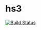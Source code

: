 # hs3

[![Build Status](https://travis-ci.org/kapralVV/hs3.svg?branch=master)](https://travis-ci.org/kapralVV/hs3)
